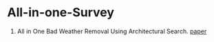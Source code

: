 # All-in-one-Survey


1. All in One Bad Weather Removal Using Architectural Search. [paper](https://openaccess.thecvf.com/content_CVPR_2020/papers/Li_All_in_One_Bad_Weather_Removal_Using_Architectural_Search_CVPR_2020_paper.pdf)
